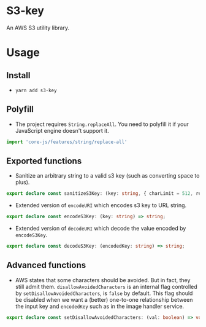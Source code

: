 # S3-key

An AWS S3 utility library.

# Usage

## Install
- `yarn add s3-key`

## Polyfill
- The project requires `String.replaceAll`. You need to polyfill it if your JavaScript engine doesn't support it.

```javascript
import 'core-js/features/string/replace-all'
```

## Exported functions

- Sanitize an arbitrary string to a valid s3 key (such as converting space to plus).
```typescript
export declare const sanitizeS3Key: (key: string, { charLimit = 512, replacementCharacter = '+', }?: {}) => string;
```

- Extended version of `encodeURI` which encodes s3 key to URL string.
```typescript
export declare const encodeS3Key: (key: string) => string;
```

- Extended version of `decodeURI` which decode the value encoded by `encodeS3Key`.
```typescript
export declare const decodeS3Key: (encodedKey: string) => string;
```

## Advanced functions

- AWS states that some characters should be avoided. But in fact, they still admit them.
`disallowAvoidedCharacters` is an internal flag controlled by `setDisallowAvoidedCharacters`, is `false` by default.
This flag should be disabled when we want a (better) one-to-one relationship between the input key and `encodedKey` such as in the image handler service.
```typescript
export declare const setDisallowAvoidedCharacters: (val: boolean) => void;
```
